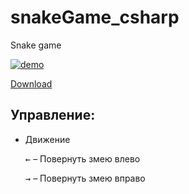 # snakeGame_csharp
Snake game

[![demo](https://cloud.githubusercontent.com/assets/9402179/23825053/b7f4caba-0693-11e7-8417-497ed021fc92.gif)](https://youtu.be/afS9fdB7-nY)

[Download](https://github.com/iliakonnov/snakeGame_csharp/releases/latest)

## Управление:
* Движение

	<kbd>←</kbd> – Повернуть змею влево
	
	<kbd>→</kbd> – Повернуть змею вправо
